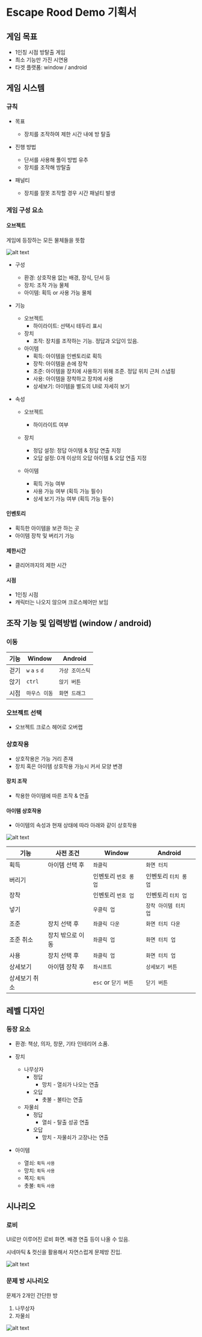 # Escape Rood Demo 기획서
## 게임 목표
- 1인칭 시점 방탈출 게임
- 최소 기능만 가진 시연용
- 타겟 플랫폼: window / android

## 게임 시스템
### 규칙
- 목표
  - 장치를 조작하여 제한 시간 내에 방 탈출

- 진행 방법
  - 단서를 사용해 풀이 방법 유추
  - 장치를 조작해 방탈출

- 패널티
  - 장치를 잘못 조작할 경우 시간 패널티 발생

### 게임 구성 요소
#### 오브젝트
게임에 등장하는 모든 물체들을 뜻함

![alt text](01_Object.png)

- 구성
  - 환경: 상호작용 없는 배경, 장식, 단서 등
  - 장치: 조작 가능 물체
  - 아이템: 획득 or 사용 가능 물체

- 기능
  - 오브젝트
    - 하이라이트: 선택시 테두리 표시
  - 장치
    - 조작: 장치를 조작하는 기능. 정답과 오답이 있음.
  - 아이템
    - 획득: 아이템을 인벤토리로 획득
    - 장착: 아이템을 손에 장착
    - 조준: 아이템을 장치에 사용하기 위해 조준. 정답 위치 근처 스냅핑
    - 사용: 아이템을 장착하고 장치에 사용
    - 상세보기: 아이템을 별도의 UI로 자세히 보기

- 속성
  - 오브젝트
    - 하이라이트 여부

  - 장치
    - 정답 설정: 정답 아이템 & 정답 연출 지정
    - 오답 설정: 0개 이상의 오답 아이템 & 오답 연출 지정

  - 아이템
    - 획득 가능 여부
    - 사용 가능 여부 (획득 가능 필수)
    - 상세 보기 가능 여부 (획득 가능 필수)

#### 인벤토리
- 획득한 아이템을 보관 하는 곳
- 아이템 장착 및 버리기 가능

#### 제한시간
- 클리어까지의 제한 시간

#### 시점
- 1인칭 시점
- 캐릭터는 나오지 않으며 크로스헤어만 보임
  
## 조작 기능 및 입력방법 (window / android)
### 이동

| 기능 | Window          | Android      |
|------|--------------- |--------------|
| 걷기 | `w` `a` `s` `d` | `가상 조이스틱` |
| 앉기 | `ctrl`          | `앉기 버튼`   |
| 시점 | `마우스 이동`     | `화면 드래그` |

### 오브젝트 선택
- 오브젝트 크로스 헤어로 오버랩

### 상호작용
- 상호작용은 가능 거리 존재
- 장치 혹은 아이템 상호작용 가능시 커서 모양 변경

#### 장치 조작
- 착용한 아이템에 따른 조작 & 연출

#### 아이템 상호작용
- 아이템의 속성과 현재 상태에 따라 아래와 같이 상호작용

![alt text](image.png)

| 기능         | 사전 조건        | Window                   | Android             |
|--------------|----------------|--------------------------|---------------------|
| 획득         | 아이템 선택 후    | `좌클릭`                  | `화면 터치`          |
| 버리기       |                 | 인벤토리 `번호 롱 업`       | 인벤토리 `터치 롱 업` |
| 장착         |                 | 인벤토리 `번호 업`         | 인벤토리 `터치 업`    |
| 넣기         |                 | `우클릭 업`               | `장착 아이템 터치 업`  |
| 조준         | 장치 선택 후     | `좌클릭 다운`              | `화면 터치 다운`      |
| 조준 취소    | 장치 밖으로 이동   | `좌클릭 업`               | `화면 터치 업`        |
| 사용         | 장치 선택 후      | `좌클릭 업`               | `화면 터치 업`        |
| 상세보기     | 아이템 장착 후     | `좌시프트`                | `상세보기 버튼`       |
| 상세보기 취소 |                  | `esc` or `닫기 버튼`      | `닫기 버튼`          |
 
## 레벨 디자인
### 등장 요소
- 환경: 책상, 의자, 창문, 기타 인테리어 소품.
- 장치
  - 나무상자
    - 정답
      - 망치 - 열쇠가 나오는 연출
    - 오답
      - 촛불 - 불타는 연출
  - 자물쇠
    - 정답
      - 열쇠 - 탈출 성공 연출
    - 오답
      - 망치 - 자물쇠가 고장나는 연출
  
- 아이템
  - 열쇠: `획득` `사용`
  - 망치: `획득` `사용`
  - 쪽지: `획득`
  - 촛불: `획득` `사용`

## 시나리오
### 로비
UI로만 이루어진 로비 화면. 배경 연출 등이 나올 수 있음.

시네마틱 & 컷신을 활용해서 자연스럽게 문제방 진입.

![alt text](image-3.png)

### 문제 방 시나리오

문제가 2개인 간단한 방

1. 나무상자
2. 자물쇠

![alt text](image-2.png)
